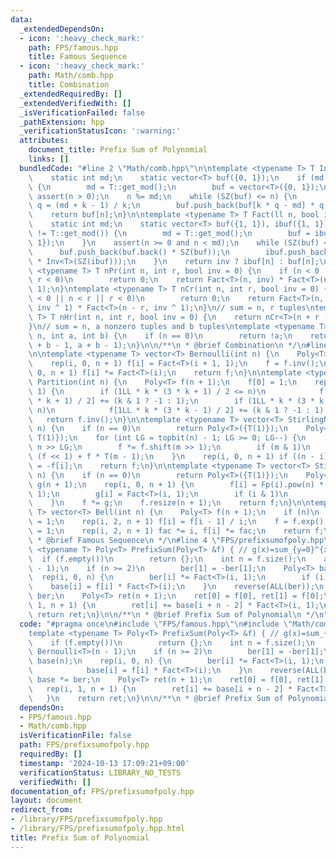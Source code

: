 ```yaml
---
data:
  _extendedDependsOn:
  - icon: ':heavy_check_mark:'
    path: FPS/famous.hpp
    title: Famous Sequence
  - icon: ':heavy_check_mark:'
    path: Math/comb.hpp
    title: Combination
  _extendedRequiredBy: []
  _extendedVerifiedWith: []
  _isVerificationFailed: false
  _pathExtension: hpp
  _verificationStatusIcon: ':warning:'
  attributes:
    document_title: Prefix Sum of Polynomial
    links: []
  bundledCode: "#line 2 \"Math/comb.hpp\"\n\ntemplate <typename T> T Inv(ll n) {\n\
    \    static int md;\n    static vector<T> buf({0, 1});\n    if (md != T::get_mod())\
    \ {\n        md = T::get_mod();\n        buf = vector<T>({0, 1});\n    }\n   \
    \ assert(n > 0);\n    n %= md;\n    while (SZ(buf) <= n) {\n        int k = SZ(buf),\
    \ q = (md + k - 1) / k;\n        buf.push_back(buf[k * q - md] * q);\n    }\n\
    \    return buf[n];\n}\n\ntemplate <typename T> T Fact(ll n, bool inv = 0) {\n\
    \    static int md;\n    static vector<T> buf({1, 1}), ibuf({1, 1});\n    if (md\
    \ != T::get_mod()) {\n        md = T::get_mod();\n        buf = ibuf = vector<T>({1,\
    \ 1});\n    }\n    assert(n >= 0 and n < md);\n    while (SZ(buf) <= n) {\n  \
    \      buf.push_back(buf.back() * SZ(buf));\n        ibuf.push_back(ibuf.back()\
    \ * Inv<T>(SZ(ibuf)));\n    }\n    return inv ? ibuf[n] : buf[n];\n}\n\ntemplate\
    \ <typename T> T nPr(int n, int r, bool inv = 0) {\n    if (n < 0 || n < r ||\
    \ r < 0)\n        return 0;\n    return Fact<T>(n, inv) * Fact<T>(n - r, inv ^\
    \ 1);\n}\ntemplate <typename T> T nCr(int n, int r, bool inv = 0) {\n    if (n\
    \ < 0 || n < r || r < 0)\n        return 0;\n    return Fact<T>(n, inv) * Fact<T>(r,\
    \ inv ^ 1) * Fact<T>(n - r, inv ^ 1);\n}\n// sum = n, r tuples\ntemplate <typename\
    \ T> T nHr(int n, int r, bool inv = 0) {\n    return nCr<T>(n + r - 1, r, inv);\n\
    }\n// sum = n, a nonzero tuples and b tuples\ntemplate <typename T> T choose(int\
    \ n, int a, int b) {\n    if (n == 0)\n        return !a;\n    return nCr<T>(n\
    \ + b - 1, a + b - 1);\n}\n\n/**\n * @brief Combination\n */\n#line 3 \"FPS/famous.hpp\"\
    \n\ntemplate <typename T> vector<T> Bernoulli(int n) {\n    Poly<T> f(n + 1);\n\
    \    rep(i, 0, n + 1) f[i] = Fact<T>(i + 1, 1);\n    f = f.inv();\n    rep(i,\
    \ 0, n + 1) f[i] *= Fact<T>(i);\n    return f;\n}\n\ntemplate <typename T> vector<T>\
    \ Partition(int n) {\n    Poly<T> f(n + 1);\n    f[0] = 1;\n    rep(k, 1, n +\
    \ 1) {\n        if (1LL * k * (3 * k + 1) / 2 <= n)\n            f[1LL * k * (3\
    \ * k + 1) / 2] += (k & 1 ? -1 : 1);\n        if (1LL * k * (3 * k - 1) / 2 <=\
    \ n)\n            f[1LL * k * (3 * k - 1) / 2] += (k & 1 ? -1 : 1);\n    }\n \
    \   return f.inv();\n}\n\ntemplate <typename T> vector<T> StirlingNumber1st(int\
    \ n) {\n    if (n == 0)\n        return Poly<T>({T(1)});\n    Poly<T> f({T(0),\
    \ T(1)});\n    for (int LG = topbit(n) - 1; LG >= 0; LG--) {\n        int m =\
    \ n >> LG;\n        f *= f.shift(m >> 1);\n        if (m & 1)\n            f =\
    \ (f << 1) + f * T(m - 1);\n    }\n    rep(i, 0, n + 1) if ((n - i) & 1) f[i]\
    \ = -f[i];\n    return f;\n}\n\ntemplate <typename T> vector<T> StirlingNumber2nd(int\
    \ n) {\n    if (n == 0)\n        return Poly<T>({T(1)});\n    Poly<T> f(n + 1),\
    \ g(n + 1);\n    rep(i, 0, n + 1) {\n        f[i] = Fp(i).pow(n) * Fact<T>(i,\
    \ 1);\n        g[i] = Fact<T>(i, 1);\n        if (i & 1)\n            g[i] = -g[i];\n\
    \    }\n    f *= g;\n    f.resize(n + 1);\n    return f;\n}\n\ntemplate <typename\
    \ T> vector<T> Bell(int n) {\n    Poly<T> f(n + 1);\n    if (n)\n        f[1]\
    \ = 1;\n    rep(i, 2, n + 1) f[i] = f[i - 1] / i;\n    f = f.exp();\n    T fac\
    \ = 1;\n    rep(i, 2, n + 1) fac *= i, f[i] *= fac;\n    return f;\n}\n\n/**\n\
    \ * @brief Famous Sequence\n */\n#line 4 \"FPS/prefixsumofpoly.hpp\"\n\ntemplate\
    \ <typename T> Poly<T> PrefixSum(Poly<T> &f) { // g(x)=sum_{y=0}^{x} f(y)\n  \
    \  if (f.empty())\n        return {};\n    int n = f.size();\n    auto ber = Bernoulli<T>(n\
    \ - 1);\n    if (n >= 2)\n        ber[1] = -ber[1];\n    Poly<T> base(n);\n  \
    \  rep(i, 0, n) {\n        ber[i] *= Fact<T>(i, 1);\n        if (i)\n        \
    \    base[i] = f[i] * Fact<T>(i);\n    }\n    reverse(ALL(ber));\n    base *=\
    \ ber;\n    Poly<T> ret(n + 1);\n    ret[0] = f[0], ret[1] = f[0];\n    rep(i,\
    \ 1, n + 1) {\n        ret[i] += base[i + n - 2] * Fact<T>(i, 1);\n    }\n   \
    \ return ret;\n}\n\n/**\n * @brief Prefix Sum of Polynomial\n */\n"
  code: "#pragma once\n#include \"FPS/famous.hpp\"\n#include \"Math/comb.hpp\"\n\n\
    template <typename T> Poly<T> PrefixSum(Poly<T> &f) { // g(x)=sum_{y=0}^{x} f(y)\n\
    \    if (f.empty())\n        return {};\n    int n = f.size();\n    auto ber =\
    \ Bernoulli<T>(n - 1);\n    if (n >= 2)\n        ber[1] = -ber[1];\n    Poly<T>\
    \ base(n);\n    rep(i, 0, n) {\n        ber[i] *= Fact<T>(i, 1);\n        if (i)\n\
    \            base[i] = f[i] * Fact<T>(i);\n    }\n    reverse(ALL(ber));\n   \
    \ base *= ber;\n    Poly<T> ret(n + 1);\n    ret[0] = f[0], ret[1] = f[0];\n \
    \   rep(i, 1, n + 1) {\n        ret[i] += base[i + n - 2] * Fact<T>(i, 1);\n \
    \   }\n    return ret;\n}\n\n/**\n * @brief Prefix Sum of Polynomial\n */"
  dependsOn:
  - FPS/famous.hpp
  - Math/comb.hpp
  isVerificationFile: false
  path: FPS/prefixsumofpoly.hpp
  requiredBy: []
  timestamp: '2024-10-13 17:09:21+09:00'
  verificationStatus: LIBRARY_NO_TESTS
  verifiedWith: []
documentation_of: FPS/prefixsumofpoly.hpp
layout: document
redirect_from:
- /library/FPS/prefixsumofpoly.hpp
- /library/FPS/prefixsumofpoly.hpp.html
title: Prefix Sum of Polynomial
---
```

